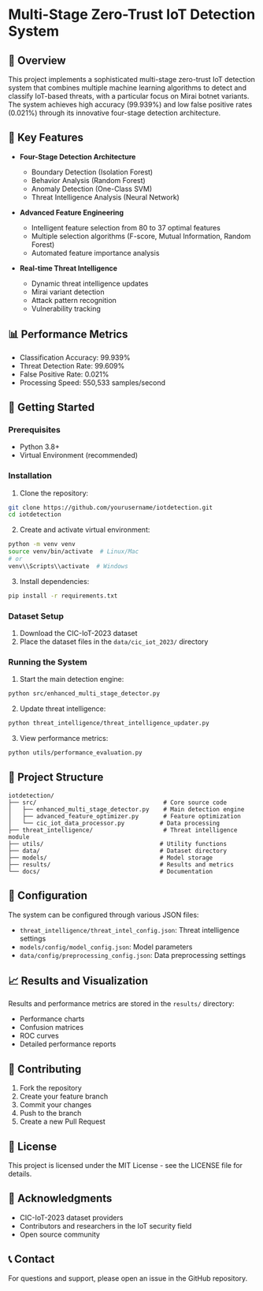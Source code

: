 # Multi-Stage Zero-Trust IoT Detection System

## 🌟 Overview

This project implements a sophisticated multi-stage zero-trust IoT detection system that combines multiple machine learning algorithms to detect and classify IoT-based threats, with a particular focus on Mirai botnet variants. The system achieves high accuracy (99.939%) and low false positive rates (0.021%) through its innovative four-stage detection architecture.

## 🎯 Key Features

- **Four-Stage Detection Architecture**
  - Boundary Detection (Isolation Forest)
  - Behavior Analysis (Random Forest)
  - Anomaly Detection (One-Class SVM)
  - Threat Intelligence Analysis (Neural Network)

- **Advanced Feature Engineering**
  - Intelligent feature selection from 80 to 37 optimal features
  - Multiple selection algorithms (F-score, Mutual Information, Random Forest)
  - Automated feature importance analysis

- **Real-time Threat Intelligence**
  - Dynamic threat intelligence updates
  - Mirai variant detection
  - Attack pattern recognition
  - Vulnerability tracking

## 📊 Performance Metrics

- Classification Accuracy: 99.939%
- Threat Detection Rate: 99.609%
- False Positive Rate: 0.021%
- Processing Speed: 550,533 samples/second

## 🚀 Getting Started

### Prerequisites

- Python 3.8+
- Virtual Environment (recommended)

### Installation

1. Clone the repository:
```bash
git clone https://github.com/yourusername/iotdetection.git
cd iotdetection
```

2. Create and activate virtual environment:
```bash
python -m venv venv
source venv/bin/activate  # Linux/Mac
# or
venv\\Scripts\\activate  # Windows
```

3. Install dependencies:
```bash
pip install -r requirements.txt
```

### Dataset Setup

1. Download the CIC-IoT-2023 dataset
2. Place the dataset files in the `data/cic_iot_2023/` directory

### Running the System

1. Start the main detection engine:
```bash
python src/enhanced_multi_stage_detector.py
```

2. Update threat intelligence:
```bash
python threat_intelligence/threat_intelligence_updater.py
```

3. View performance metrics:
```bash
python utils/performance_evaluation.py
```

## 📁 Project Structure

```
iotdetection/
├── src/                                    # Core source code
│   ├── enhanced_multi_stage_detector.py    # Main detection engine
│   ├── advanced_feature_optimizer.py       # Feature optimization
│   └── cic_iot_data_processor.py          # Data processing
├── threat_intelligence/                    # Threat intelligence module
├── utils/                                 # Utility functions
├── data/                                  # Dataset directory
├── models/                                # Model storage
├── results/                               # Results and metrics
└── docs/                                  # Documentation
```

## 🔧 Configuration

The system can be configured through various JSON files:

- `threat_intelligence/threat_intel_config.json`: Threat intelligence settings
- `models/config/model_config.json`: Model parameters
- `data/config/preprocessing_config.json`: Data preprocessing settings

## 📈 Results and Visualization

Results and performance metrics are stored in the `results/` directory:

- Performance charts
- Confusion matrices
- ROC curves
- Detailed performance reports

## 🤝 Contributing

1. Fork the repository
2. Create your feature branch
3. Commit your changes
4. Push to the branch
5. Create a new Pull Request

## 📝 License

This project is licensed under the MIT License - see the LICENSE file for details.

## 🙏 Acknowledgments

- CIC-IoT-2023 dataset providers
- Contributors and researchers in the IoT security field
- Open source community

## 📞 Contact

For questions and support, please open an issue in the GitHub repository. 